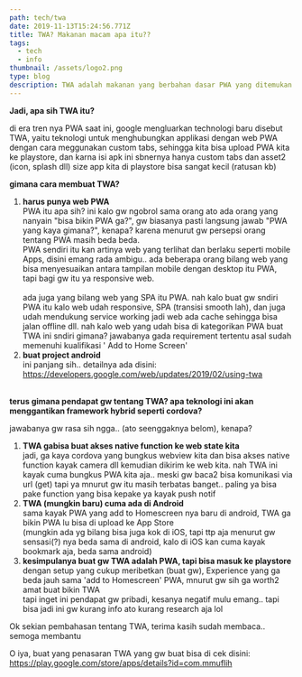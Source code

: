 ```yaml
---
path: tech/twa
date: 2019-11-13T15:24:56.771Z
title: TWA? Makanan macam apa itu??
tags:
  - tech
  - info
thumbnail: /assets/logo2.png
type: blog
description: TWA adalah makanan yang berbahan dasar PWA yang ditemukan oleh chef Goog...
---
```

**Jadi, apa sih TWA itu?**

di era tren nya PWA saat ini, google mengluarkan technologi baru disebut TWA, yaitu teknologi untuk menghubungkan applikasi dengan web PWA dengan cara meggunakan custom tabs, sehingga kita bisa upload PWA kita ke playstore, dan karna isi apk ini sbnernya hanya custom tabs dan asset2 (icon, splash dll) size app kita di playstore bisa sangat kecil (ratusan kb)

**gimana cara membuat TWA?**

1. **harus punya web PWA**\
      PWA itu apa sih? ini kalo gw ngobrol sama orang ato ada orang yang nanyain "bisa bikin PWA ga?", gw biasanya pasti langsung jawab "PWA yang kaya gimana?", kenapa? karena menurut gw persepsi orang tentang PWA masih beda beda. \
   PWA sendiri itu kan artinya web yang terlihat dan berlaku seperti mobile Apps, disini emang rada ambigu.. ada beberapa orang bilang web yang bisa menyesuaikan antara tampilan mobile dengan desktop itu PWA,\
    tapi bagi gw itu ya responsive web. \
   \
   ada juga yang bilang web yang SPA itu PWA. nah kalo buat gw sndiri PWA itu kalo web udah responsive, SPA (transisi smooth lah), dan juga udah mendukung service working jadi web ada cache sehingga bisa jalan offline dll.
      nah kalo web yang udah bisa di kategorikan PWA buat TWA ini sndiri gimana? jawabanya gada requirement tertentu asal sudah memenuhi kualifikasi ' Add to Home Screen'
2. **buat project android**\
   ini panjang sih.. detailnya ada disini:\
   <https://developers.google.com/web/updates/2019/02/using-twa>

\
**terus gimana pendapat gw tentang TWA? apa teknologi ini akan menggantikan framework hybrid seperti cordova?**

jawabanya gw rasa sih ngga.. (ato seenggaknya belom), kenapa?

1. **TWA gabisa buat akses native function ke web state kita**\
   jadi, ga kaya cordova yang bungkus webview kita dan bisa akses native function kayak camera dll kemudian dikirim ke web kita. nah TWA ini kayak cuma bungkus PWA kita aja.. meski gw baca2 bisa komunikasi via url (get) tapi ya mnurut gw itu masih terbatas banget..  paling ya bisa pake function yang bisa kepake ya kayak push notif
2. **TWA (mungkin baru) cuma ada di Android**\
   sama kayak PWA yang add to Homescreen nya baru di android, TWA ga bikin PWA lu bisa di upload ke App Store\
   (mungkin ada yg bilang bisa juga kok di iOS, tapi ttp aja menurut gw sensasi(?) nya beda sama di android, kalo di iOS kan cuma kayak bookmark aja, beda sama android)
3. **kesimpulanya buat gw TWA adalah PWA, tapi bisa masuk ke playstore**\
   dengan setup yang cukup meribetkan (buat gw), Experience yang ga beda jauh sama 'add to Homescreen' PWA, mnurut gw sih ga worth2 amat buat bikin TWA\
   tapi inget ini pendapat gw pribadi, kesanya negatif mulu emang.. tapi bisa jadi ini gw kurang info ato kurang research aja lol

Ok sekian pembahasan tentang TWA, terima kasih sudah membaca.. semoga membantu

O iya, buat yang penasaran TWA yang gw buat bisa di cek disini:\
<https://play.google.com/store/apps/details?id=com.mmuflih>
